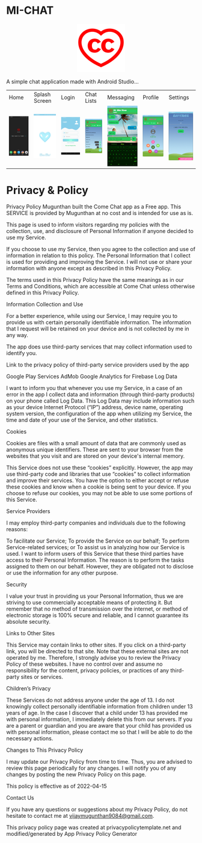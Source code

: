 # MI-CHAT

<p align="center">
  <img src="s\Logo.png" width="128"/>
</p>
A simple chat application made with Android Studio...

<table>
  <tr>
    <td>Home</td>
    <td>Splash Screen</td>
    <td>Login</td>
    <td>Chat Lists</td>
    <td>Messaging</td>
    <td>Profile</td>
    <td>Settings</td>
  </tr>
  <tr>
    <td><img src="s\s1.jpg" width="128"/></td>
    <td><img src="s\s2.jpg" width="128"/></td>
    <td><img src="s\s3.jpg" width="128"/></td>
    <td><img src="s\s4.jpg" width="128"/></td>
    <td><img src="s\s5.jpg" width="128"/></td>
    <td><img src="s\s6.jpg" width="128"/></td>
    <td><img src="s\s7.jpg" width="128"/></td>
  </tr>
 </table>

# Privacy & Policy

Privacy Policy
Mugunthan built the Come Chat app as a Free app. This SERVICE is provided by Mugunthan at no cost and is intended for use as is.

This page is used to inform visitors regarding my policies with the collection, use, and disclosure of Personal Information if anyone decided to use my Service.

If you choose to use my Service, then you agree to the collection and use of information in relation to this policy. The Personal Information that I collect is used for providing and improving the Service. I will not use or share your information with anyone except as described in this Privacy Policy.

The terms used in this Privacy Policy have the same meanings as in our Terms and Conditions, which are accessible at Come Chat unless otherwise defined in this Privacy Policy.

Information Collection and Use

For a better experience, while using our Service, I may require you to provide us with certain personally identifiable information. The information that I request will be retained on your device and is not collected by me in any way.

The app does use third-party services that may collect information used to identify you.

Link to the privacy policy of third-party service providers used by the app

Google Play Services
AdMob
Google Analytics for Firebase
Log Data

I want to inform you that whenever you use my Service, in a case of an error in the app I collect data and information (through third-party products) on your phone called Log Data. This Log Data may include information such as your device Internet Protocol (“IP”) address, device name, operating system version, the configuration of the app when utilizing my Service, the time and date of your use of the Service, and other statistics.

Cookies

Cookies are files with a small amount of data that are commonly used as anonymous unique identifiers. These are sent to your browser from the websites that you visit and are stored on your device's internal memory.

This Service does not use these “cookies” explicitly. However, the app may use third-party code and libraries that use “cookies” to collect information and improve their services. You have the option to either accept or refuse these cookies and know when a cookie is being sent to your device. If you choose to refuse our cookies, you may not be able to use some portions of this Service.

Service Providers

I may employ third-party companies and individuals due to the following reasons:

To facilitate our Service;
To provide the Service on our behalf;
To perform Service-related services; or
To assist us in analyzing how our Service is used.
I want to inform users of this Service that these third parties have access to their Personal Information. The reason is to perform the tasks assigned to them on our behalf. However, they are obligated not to disclose or use the information for any other purpose.

Security

I value your trust in providing us your Personal Information, thus we are striving to use commercially acceptable means of protecting it. But remember that no method of transmission over the internet, or method of electronic storage is 100% secure and reliable, and I cannot guarantee its absolute security.

Links to Other Sites

This Service may contain links to other sites. If you click on a third-party link, you will be directed to that site. Note that these external sites are not operated by me. Therefore, I strongly advise you to review the Privacy Policy of these websites. I have no control over and assume no responsibility for the content, privacy policies, or practices of any third-party sites or services.

Children’s Privacy

These Services do not address anyone under the age of 13. I do not knowingly collect personally identifiable information from children under 13 years of age. In the case I discover that a child under 13 has provided me with personal information, I immediately delete this from our servers. If you are a parent or guardian and you are aware that your child has provided us with personal information, please contact me so that I will be able to do the necessary actions.

Changes to This Privacy Policy

I may update our Privacy Policy from time to time. Thus, you are advised to review this page periodically for any changes. I will notify you of any changes by posting the new Privacy Policy on this page.

This policy is effective as of 2022-04-15

Contact Us

If you have any questions or suggestions about my Privacy Policy, do not hesitate to contact me at vijaymugunthan9084@gmail.com.

This privacy policy page was created at privacypolicytemplate.net and modified/generated by App Privacy Policy Generator
